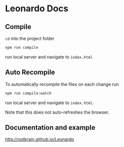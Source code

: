 Leonardo Docs 
=============

## Compile

`cd` into the project folder

```bash
npm run compile
```

run local server and navigate to `index.html`

## Auto Recompile

To automatically recompile the files on each change run

```bash
npm run compile:watch
```

run local server and navigate to `index.html`.

Note that this does not auto-refreshes the browser.

## Documentation and example

http://outbrain.github.io/Leonardo
